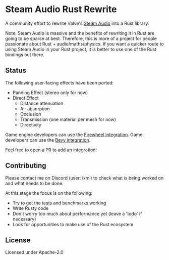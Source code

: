 # Steam Audio Rust Rewrite

A community effort to rewrite Valve's [Steam Audio] into a Rust library.

Note: Steam Audio is massive and the benefits of rewriting it in Rust are going to be sparse at best.
Therefore, this is more of a project for people passionate about Rust + audio/maths/physics.
If you want a quicker route to using Steam Audio in your Rust project, it is better to use one of the Rust bindings out there.

## Status

The following user-facing effects have been ported:
- Panning Effect (stereo only for now)
- Direct Effect
  - Distance attenuation
  - Air absorption
  - Occlusion
  - Transmission (one material per mesh for now)
  - Directivity

Game engine developers can use the [Firewheel integration].
Game developers can use the [Bevy integration].

Feel free to open a PR to add an integration!

## Contributing

Please contact me on Discord (user: ixml) to check what is being worked on and what needs to be done.

At this stage the focus is on the following:
- Try to get the tests and benchmarks working
- Write Rusty code
- Don't worry too much about performance yet (leave a 'todo' if necessary)
- Look for opportunities to make use of the Rust ecosystem

## License

Licensed under Apache-2.0

[Steam Audio]: https://github.com/ValveSoftware/steam-audio
[Firewheel integration]: https://github.com/GitGhillie/phonon_rs/tree/main/crates/firewheel_phonon
[Bevy integration]: https://github.com/GitGhillie/phonon_rs/tree/main/crates/bevy_phonon
